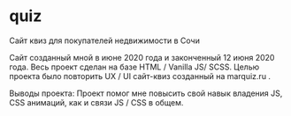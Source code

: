 # quiz
 Сайт квиз для покупателей недвижимости в Сочи

Сайт созданный мной в июне 2020 года и законченный 12 июня 2020 года. Весь проект сделан на базе HTML / Vanilla JS/ SCSS. Целью проекта было повторить UX / UI сайт-квиз созданный на marquiz.ru .

Выводы проекта: Проект помог мне повысить свой навык владения JS, CSS анимаций, как и связи JS / CSS в общем.
